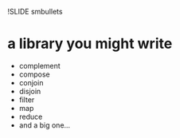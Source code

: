 !SLIDE smbullets

# a library you might write

* complement
* compose
* conjoin
* disjoin
* filter
* map
* reduce
* and a big one...
